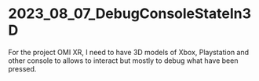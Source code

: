 # 2023_08_07_DebugConsoleStateIn3D
For the project OMI XR, I need to have 3D models of Xbox, Playstation and other console to allows to interact but mostly to debug what have been pressed.
